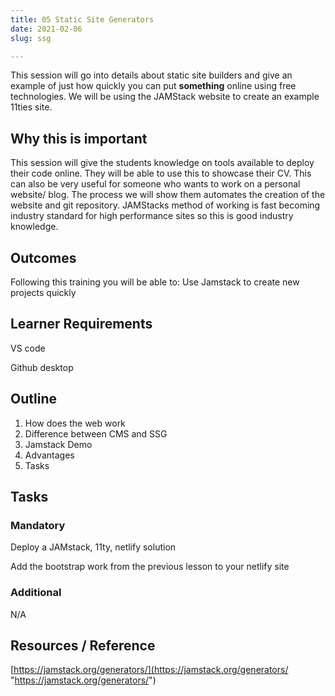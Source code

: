 ```yaml
---
title: 05 Static Site Generators
date: 2021-02-06
slug: ssg

---
```

This session will go into details about static site builders and give an example of just how quickly you can put **something** online using free technologies. We will be using the JAMStack website to create an example 11ties site.

## **Why this is important**

This session will give the students knowledge on tools available to deploy their code online. They will be able to use this to showcase their CV. This can also be very useful for someone who wants to work on a personal website/ blog. The process we will show them automates the creation of the website and git repository. JAMStacks method of working is fast becoming industry standard for high performance sites so this is good industry knowledge.

## **Outcomes**

Following this training you will be able to: Use Jamstack to create new projects quickly

## **Learner Requirements**

VS code

Github desktop

## **Outline**

1. How does the web work
2. Difference between CMS and SSG
3. Jamstack Demo
4. Advantages
5. Tasks

## **Tasks**

### **Mandatory**

Deploy a JAMstack, 11ty, netlify solution

Add the bootstrap work from the previous lesson to your netlify site

### **Additional**

N/A

## **Resources / Reference**

[https://jamstack.org/generators/](https://jamstack.org/generators/ "https://jamstack.org/generators/")